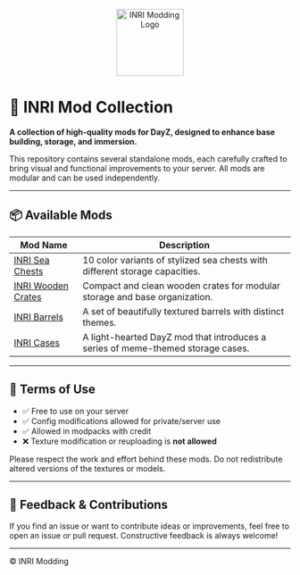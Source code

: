<p align="center">
  <img src="https://github.com/user-attachments/assets/838d2f89-99fc-4443-93ec-08efdd922272" alt="INRI Modding Logo" height="120"/>
</p>

# 🧰 INRI Mod Collection

**A collection of high-quality mods for DayZ, designed to enhance base building, storage, and immersion.**

This repository contains several standalone mods, each carefully crafted to bring visual and functional improvements to your server. All mods are modular and can be used independently.

---

## 📦 Available Mods

| Mod Name                      | Description                                                        |
|------------------------------|--------------------------------------------------------------------|
| [INRI Sea Chests](./INRISeaChests)     | 10 color variants of stylized sea chests with different storage capacities. |
| [INRI Wooden Crates](./INRIWoodenCrates) | Compact and clean wooden crates for modular storage and base organization.  |
| [INRI Barrels](./INRI_Barrels) | A set of beautifully textured barrels with distinct themes.  |
| [INRI Cases](./INRICases) | A light-hearted DayZ mod that introduces a series of meme-themed storage cases.  |

---

## 📝 Terms of Use

- ✅ Free to use on your server  
- ✅ Config modifications allowed for private/server use  
- ✅ Allowed in modpacks with credit  
- ❌ Texture modification or reuploading is **not allowed**

Please respect the work and effort behind these mods. Do not redistribute altered versions of the textures or models.

---

## 💬 Feedback & Contributions

If you find an issue or want to contribute ideas or improvements, feel free to open an issue or pull request. Constructive feedback is always welcome!

---

© INRI Modding